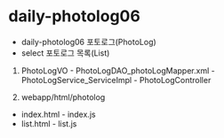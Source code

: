 # daily-photolog06
 - daily-photolog06 포토로그(PhotoLog)
 - select 포토로그 목록(List)
 
1) PhotoLogVO - PhotoLogDAO_photoLogMapper.xml
            - PhotoLogService_ServiceImpl - PhotoLogController
 
2) webapp/html/photolog
 - index.html - index.js
 - list.html - list.js
